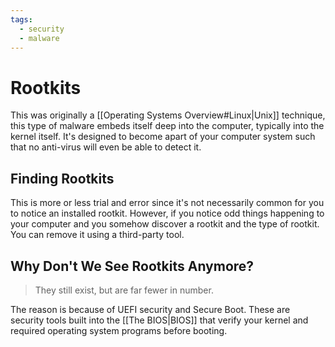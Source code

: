 ```yaml
---
tags:
  - security
  - malware
---
```

# Rootkits

This was originally a [[Operating Systems Overview#Linux|Unix]] technique, this type of malware embeds itself deep into the computer, typically into the kernel itself. It's designed to become apart of your computer system such that no anti-virus will even be able to detect it.

## Finding Rootkits

This is more or less trial and error since it's not necessarily common for you to notice an installed rootkit. However, if you notice odd things happening to your computer and you somehow discover a rootkit and the type of rootkit. You can remove it using a third-party tool.

## Why Don't We See Rootkits Anymore?

>They still exist, but are far fewer in number.

The reason is because of UEFI security and Secure Boot. These are security tools built into the [[The BIOS|BIOS]] that verify your kernel and required operating system programs before booting.

